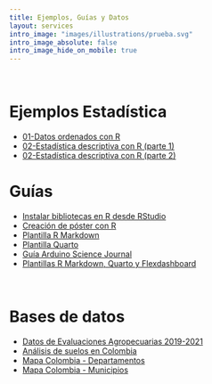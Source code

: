 ```yaml
---
title: Ejemplos, Guías y Datos
layout: services
intro_image: "images/illustrations/prueba.svg"
intro_image_absolute: false
intro_image_hide_on_mobile: true
---
```


<br>

# Ejemplos Estadística

- [01-Datos ordenados con R](https://rpubs.com/Edimer/1085208)
- [02-Estadística descriptiva con R (parte 1)](https://rpubs.com/Edimer/1094328)
- [02-Estadística descriptiva con R (parte 2)](https://rpubs.com/Edimer/1102969)

# Guías

- [Instalar bibliotecas en R desde RStudio](/temas/Guides/01-InstallPackage.html)
- [Creación de póster con R](/temas/Guides/examples_experimental_design/poster-plantilla.zip)
- [Plantilla R Markdown](/temas/Guides/00-plantila-rmarkdown.zip)
- [Plantilla Quarto](/temas/Guides/plantilla-quarto.zip)
- [Guía Arduino Science Journal](https://rpubs.com/Edimer/954711)
- [Plantillas R Markdown, Quarto  y Flexdashboard](/temas/Guides/plantillas-R-udea.zip)

<br>

# Bases de datos

- [Datos de Evaluaciones Agropecuarias 2019-2021](/temas/data/Evaluaciones_Agropecuarias_Municipales___EVA._2019_-_2021._Base_Agr_cola.csv)
- [Análisis de suelos en Colombia](/temas/data/Resultados_de_An_lisis_de_Laboratorio_Suelos_en_Colombia.csv)
- [Mapa Colombia - Departamentos](/temas/data/MGN2021_DPTO_POLITICO.rar)
- [Mapa Colombia - Municipios](/temas/data/MGN2021_MPIO_POLITICO.rar)